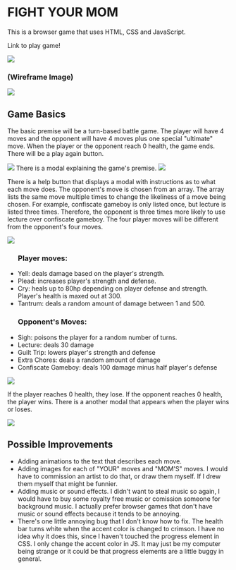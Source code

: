 <body>
<h1>FIGHT YOUR MOM</h1>
<p>This is a browser game that uses HTML, CSS and JavaScript.</p>
<p><a src="https://jillianguerra.github.io/FIGHT-YOUR-MOM/">Link to play game!</p>
<img src="https://i.imgur.com/NL3WpBd.png">
<h3>(Wireframe Image)</h3>
<img src="https://i.imgur.com/TRdpc8B.png">
<h2>Game Basics</h2>
<p>
The basic premise will be a turn-based battle game.
The player will have 4 moves and the opponent will have 4 moves plus one special "ultimate" move.
When the player or the opponent reach 0 health, the game ends.
There will be a play again button. 
</p>
<img src="https://i.imgur.com/bywclV1.png">
There is a modal explaining the game's premise. 
<img src="https://i.imgur.com/udMRwIZ.png">
<p>
There is a help button that displays a modal with instructions as to what each move does.
The opponent's move is chosen from an array. The array lists the same move multiple times to change the likeliness of a move being chosen. For example, confiscate gameboy is only listed once, but lecture is listed three times. Therefore, the opponent is three times more likely to use lecture over confiscate gameboy.
The four player moves will be different from the opponent's four moves.
</p>
<img src="https://i.imgur.com/fWaY9LW.png">
<ul>
<h3>Player moves:</h3>
<li>Yell: deals damage based on the player's strength.</li>
<li>Plead: increases player's strength and defense.</li>
<li>Cry: heals up to 80hp depending on player defense and strength. 
Player's health is maxed out at 300.</li>
<li>Tantrum: deals a random amount of damage between 1 and 500.</li>
</ul>
<ul>
<h3>Opponent's Moves:</h3>
<li>Sigh: poisons the player for a random number of turns.</li>
<li>Lecture: deals 30 damage</li>
<li>Guilt Trip: lowers player's strength and defense</li>
<li>Extra Chores: deals a random amount of damage</li>
<li>Confiscate Gameboy: deals 100 damage minus half player's defense</li>
</ul>
<img src="https://i.imgur.com/EZ3UfDY.png">
<p>If the player reaches 0 health, they lose. If the opponent reaches 0 health, the player wins.
There is a another modal that appears when the player wins or loses.</p>
<img src="https://i.imgur.com/icKn3wC.png">
<h2>Possible Improvements</h2>
<ul>
<li>Adding animations to the text that describes each move.</li>
<li>Adding images for each of "YOUR" moves and "MOM'S" moves. I would have to commission an artist to do that, or draw them myself. If I drew them myself that might be funnier.</li>
<li>Adding music or sound effects. I didn't want to steal music so again, I would have to buy some royalty free music or comission someone for background music. I actually prefer browser games that don't have music or sound effects because it tends to be annoying.</li>
<li>There's one little annoying bug that I don't know how to fix. The health bar turns white when the accent color is changed to crimson. I have no idea why it does this, since I haven't touched the progress element in CSS. I only change the accent color in JS. It may just be my computer being strange or it could be that progress elements are a little buggy in general.</li>
</ul>
</body>